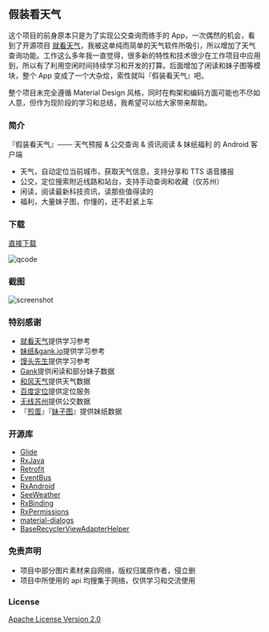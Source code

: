 ## 假装看天气 ##
这个项目的前身原本只是为了实现公交查询而练手的 App，一次偶然的机会，看到了开源项目 [就看天气](https://github.com/xcc3641/SeeWeather)，我被这单纯而简单的天气软件所吸引，所以增加了天气查询功能。工作这么多年我一直觉得，很多新的特性和技术很少在工作项目中应用到，所以有了利用空闲时间持续学习和开发的打算。后面增加了闲读和妹子图等模块，整个 App 变成了一个大杂烩，索性就叫『假装看天气』吧。

整个项目未完全遵循 Material Design 风格，同时在构架和编码方面可能也不尽如人意，但作为现阶段的学习和总结，我希望可以给大家带来帮助。
### 简介 ###
『假装看天气』─── 天气预报 & 公交查询 & 资讯阅读 & 妹纸福利 的 Android 客户端

- 天气，自动定位当前城市，获取天气信息，支持分享和 TTS 语音播报
- 公交，定位搜索附近线路和站台，支持手动查询和收藏（仅苏州）
- 闲读，阅读最新科技资讯，读那些值得读的
- 福利，大量妹子图，你懂的，还不赶紧上车

### 下载 

[直接下载](http://7xp1a1.com1.z0.glb.clouddn.com/FakeWeather/FakeWeather_v1.2.2_20170104.apk)

![qcode](http://7xp1a1.com1.z0.glb.clouddn.com/FakeWeather/qcode.png?imageView2/0/w/120)

### 截图 ###

![screenshot](http://7xp1a1.com1.z0.glb.clouddn.com/FakeWeather/screenshot.png)

### 特别感谢 ###
- [就看天气](https://github.com/xcc3641/SeeWeather)提供学习参考
- [妹纸&gank.io](https://github.com/drakeet/Meizhi)提供学习参考
- [馒头先生](https://github.com/oxoooo/mr-mantou-android)提供学习参考
- [Gank](http://gank.io)提供闲读和部分妹子数据
- [和风天气](http://www.heweather.com/)提供天气数据
- [百度定位](http://lbsyun.baidu.com/index.php?title=android-locsdk)提供定位服务
- [无线苏州](http://www.wisesz.com/index.shtml)提供公交数据
- 『[煎蛋](http://jandan.net/)』『[妹子图](http://www.mzitu.com)』提供妹纸数据

### 开源库 ###
- [Glide](github.com/bumptech/glide)
- [RxJava](github.com/ReactiveX/RxJava)
- [Retrofit](github.com/square/retrofit)
- [EventBus](github.com/greenrobot/EventBus)
- [RxAndroid](github.com/ReactiveX/RxAndroid)
- [SeeWeather](github.com/xcc3641/SeeWeather)
- [RxBinding](github.com/JakeWharton/RxBinding)
- [RxPermissions](github.com/tbruyelle/RxPermissions)
- [material-dialogs](github.com/afollestad/material-dialogs)
- [BaseRecyclerViewAdapterHelper](github.com/CymChad/BaseRecyclerViewAdapterHelper)

### 免责声明 ###

- 项目中部分图片素材来自网络，版权归属原作者，侵立删
- 项目中所使用的 api 均搜集于网络，仅供学习和交流使用

### License ###
[Apache License
Version 2.0](https://github.com/li-yu/FakeWeather/blob/master/LICENSE)